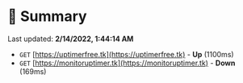 # 📖 Summary
Last updated: **2/14/2022, 1:44:14 AM**

- `GET` [https://uptimerfree.tk](https://uptimerfree.tk) - **Up** (1100ms)
- `GET` [https://monitoruptimer.tk](https://monitoruptimer.tk) - **Down** (169ms)
